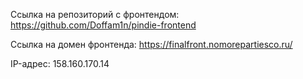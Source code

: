 Ссылка на репозиторий с фронтендом: https://github.com/Doffam1n/pindie-frontend

Ссылка на домен фронтенда: https://finalfront.nomorepartiesco.ru/

IP-адрес: 158.160.170.14